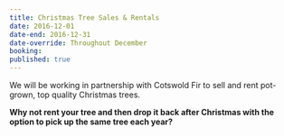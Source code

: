 ```yaml
---
title: Christmas Tree Sales & Rentals
date: 2016-12-01
date-end: 2016-12-31
date-override: Throughout December
booking:
published: true
---
```


We will be working in partnership with Cotswold Fir to sell and rent pot-grown, top quality Christmas trees.

**Why not rent your tree and then drop it back after Christmas with the option to pick up the same tree each year?**
